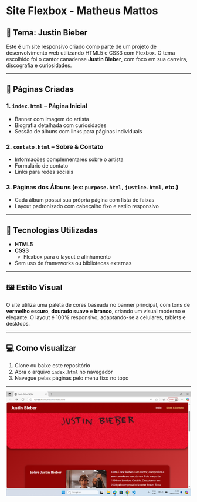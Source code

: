 # Site Flexbox - Matheus Mattos

## 🎤 Tema: Justin Bieber

Este é um site responsivo criado como parte de um projeto de desenvolvimento web utilizando HTML5 e CSS3 com Flexbox. O tema escolhido foi o cantor canadense **Justin Bieber**, com foco em sua carreira, discografia e curiosidades.

---

## 📄 Páginas Criadas

### 1. `index.html` – Página Inicial  
- Banner com imagem do artista  
- Biografia detalhada com curiosidades  
- Sessão de álbuns com links para páginas individuais

### 2. `contato.html` – Sobre & Contato  
- Informações complementares sobre o artista  
- Formulário de contato  
- Links para redes sociais

### 3. Páginas dos Álbuns (ex: `purpose.html`, `justice.html`, etc.)  
- Cada álbum possui sua própria página com lista de faixas  
- Layout padronizado com cabeçalho fixo e estilo responsivo

---

## 🎨 Tecnologias Utilizadas

- **HTML5**
- **CSS3**
  - Flexbox para o layout e alinhamento
- Sem uso de frameworks ou bibliotecas externas

---

## 🖼️ Estilo Visual

O site utiliza uma paleta de cores baseada no banner principal, com tons de **vermelho escuro**, **dourado suave** e **branco**, criando um visual moderno e elegante. O layout é 100% responsivo, adaptando-se a celulares, tablets e desktops.

---

## 💻 Como visualizar

1. Clone ou baixe este repositório
2. Abra o arquivo `index.html` no navegador
3. Navegue pelas páginas pelo menu fixo no topo

---

![tela](tela.png)

